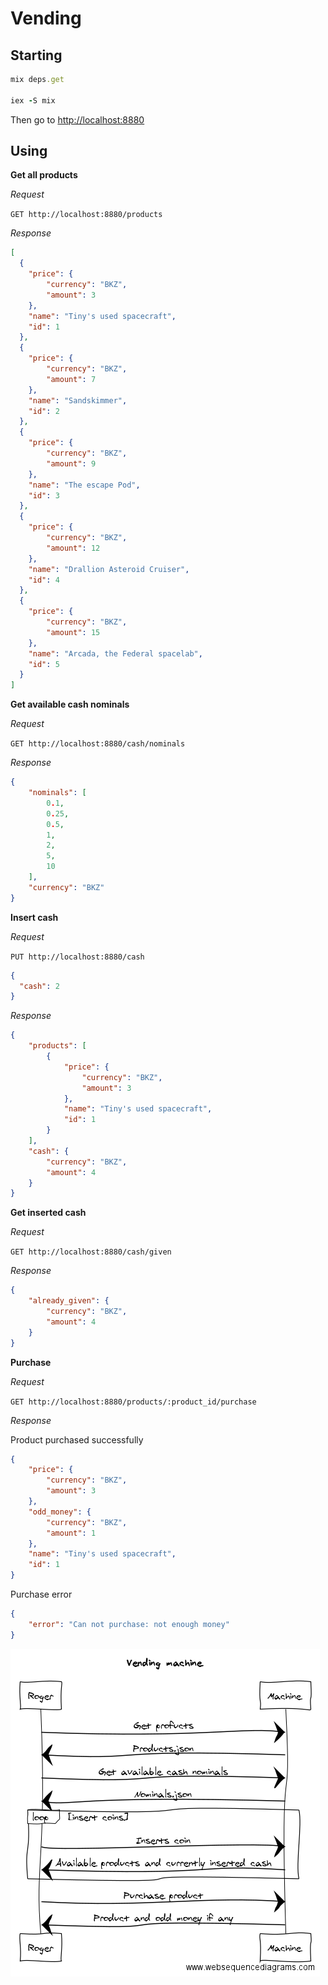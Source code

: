 # Vending


## Starting

```ruby
mix deps.get

iex -S mix
```

Then go to [http://localhost:8880](http://localhost:8880)

## Using

**Get all products**

*Request*

`GET http://localhost:8880/products`

*Response*

```json
[
  {
    "price": {
        "currency": "BKZ",
        "amount": 3
    },
    "name": "Tiny's used spacecraft",
    "id": 1
  },
  {
    "price": {
        "currency": "BKZ",
        "amount": 7
    },
    "name": "Sandskimmer",
    "id": 2
  },
  {
    "price": {
        "currency": "BKZ",
        "amount": 9
    },
    "name": "The escape Pod",
    "id": 3
  },
  {
    "price": {
        "currency": "BKZ",
        "amount": 12
    },
    "name": "Drallion Asteroid Cruiser",
    "id": 4
  },
  {
    "price": {
        "currency": "BKZ",
        "amount": 15
    },
    "name": "Arcada, the Federal spacelab",
    "id": 5
  }
]
```

**Get available cash nominals**

*Request*

`GET http://localhost:8880/cash/nominals`

*Response*

```json
{
    "nominals": [
        0.1,
        0.25,
        0.5,
        1,
        2,
        5,
        10
    ],
    "currency": "BKZ"
}
```

**Insert cash**

*Request*

`PUT http://localhost:8880/cash`

```json
{
  "cash": 2
}
```

*Response*

```json
{
    "products": [
        {
            "price": {
                "currency": "BKZ",
                "amount": 3
            },
            "name": "Tiny's used spacecraft",
            "id": 1
        }
    ],
    "cash": {
        "currency": "BKZ",
        "amount": 4
    }
}
```

**Get inserted cash**

*Request*

`GET http://localhost:8880/cash/given`

*Response*

```json
{
    "already_given": {
        "currency": "BKZ",
        "amount": 4
    }
}
```

**Purchase**

*Request*

`GET http://localhost:8880/products/:product_id/purchase`

*Response*

Product purchased successfully

```json
{
    "price": {
        "currency": "BKZ",
        "amount": 3
    },
    "odd_money": {
        "currency": "BKZ",
        "amount": 1
    },
    "name": "Tiny's used spacecraft",
    "id": 1
}
```

Purchase error

```json
{
    "error": "Can not purchase: not enough money"
}
```
![diagram](https://github.com/retgoat/vending/raw/master/static/images/vending-diagram.png "Vending machine diagram")


